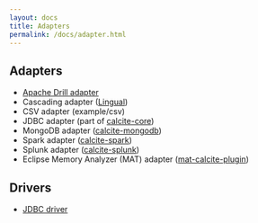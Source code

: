 ```yaml
---
layout: docs
title: Adapters
permalink: /docs/adapter.html
---
```


## Adapters

* <a href="https://github.com/apache/incubator-drill">Apache Drill adapter</a>
* Cascading adapter (<a href="https://github.com/Cascading/lingual">Lingual</a>)
* CSV adapter (example/csv)
* JDBC adapter (part of <a href="/apidocs/org/apache/calcite/adapter/jdbc/package-summary.html">calcite-core</a>)
* MongoDB adapter (<a href="/apidocs/org/apache/calcite/adapter/mongodb/package-summary.html">calcite-mongodb</a>)
* Spark adapter (<a href="/apidocs/org/apache/calcite/adapter/spark/package-summary.html">calcite-spark</a>)
* Splunk adapter (<a href="/apidocs/org/apache/calcite/adapter/splunk/package-summary.html">calcite-splunk</a>)
* Eclipse Memory Analyzer (MAT) adapter (<a href="https://github.com/vlsi/mat-calcite-plugin">mat-calcite-plugin</a>)

## Drivers

* <a href="/apidocs/org/apache/calcite/jdbc/package-summary.html">JDBC driver</a>

